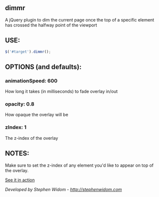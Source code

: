 ## dimmr
A jQuery plugin to dim the current page once the top of a specific element has crossed the halfway point of the viewport

## USE:
```js
$('#target').dimmr();
```

## OPTIONS (and defaults):
### animationSpeed: 600
How long it takes (in milliseconds) to fade overlay in/out

### opacity: 0.8
How opaque the overlay will be

### zIndex: 1
The z-index of the overlay

## NOTES:
Make sure to set the z-index of any element you'd like to appear on top of the overlay.

[See it in action](http://stephenwidom.com/projects/dimmr/)

*Developed by Stephen Widom - http://stephenwidom.com*
